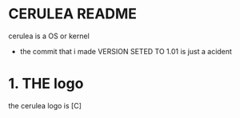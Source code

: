 # CERULEA README
cerulea is a OS or kernel
- the commit that i made VERSION SETED TO 1.01 is just a acident
# 1. THE logo
the cerulea logo is 
[C]
